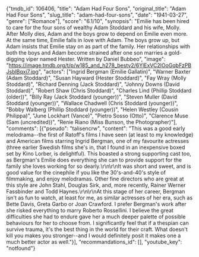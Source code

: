 {"tmdb_id": 106406, "title": "Adam Had Four Sons", "original_title": "Adam Had Four Sons", "slug_title": "adam-had-four-sons", "date": "1941-03-27", "genre": ["Romance"], "score": "6.1/10", "synopsis": "Emilie has been hired to care for the four sons of wealthy Adam Stoddard and his wife, Molly. After Molly dies, Adam and the boys grow to depend on Emilie even more. At the same time, Emilie falls in love with Adam. The boys grow up, but Adam insists that Emilie stay on as part of the family. Her relationships with both the boys and Adam become strained after one son marries a gold-digging viper named Hester. Written by Daniel Bubbeo", "image": "https://image.tmdb.org/t/p/w185_and_h278_bestv2/6YlExVC2lOoGqbFzPBJsblBqxi7.jpg", "actors": ["Ingrid Bergman (Emilie Gallatin)", "Warner Baxter (Adam Stoddard)", "Susan Hayward (Hester Stoddard)", "Fay Wray (Molly Stoddard)", "Richard Denning (Jack Stoddard)", "Johnny Downs (David Stoddard)", "Robert Shaw (Chris Stoddard)", "Charles Lind (Phillip Stoddard (older))", "Billy Ray (Jack Stoddard (younger))", "Steven Muller (David Stoddard (younger))", "Wallace Chadwell (Chris Stoddard (younger))", "Bobby Walberg (Phillip Stoddard (younger))", "Helen Westley (Cousin Philippa)", "June Lockhart (Vance)", "Pietro Sosso (Otto)", "Clarence Muse (Sam (uncredited))", "Renie Riano (Miss Bunson, the Photographer)"], "comments": [{"pseudo": "talisencrw", "content": "This was a good early melodrama--the first of Ratoff's films I have seen (at least to my knowledge) and American films starring Ingrid Bergman, one of my favourite actresses (three earlier Swedish films she's in, that I found in an inexpensive boxed set by Kino Lorber, is delightful). This boasted a strong supporting cast too, as Bergman's Emilie does everything she can to provide support for the family she loves working for so dearly.\r\n\r\nIt was short and sweet, and is good value for the cinephile if you like the 30's-and-40's style of filmmaking, and enjoy melodramas. Other fine directors who are great at this style are John Stahl, Douglas Sirk, and, more recently, Rainer Werner Fassbinder and Todd Haynes.\r\n\r\nAt this stage of her career, Bergman isn't as fun to watch, at least for me, as similar actresses of her era, such as Bette Davis, Greta Garbo or Joan Crawford. I prefer Bergman's work after she risked everything to marry Roberto Rossellini. I believe the great difficulties she had to endure gave her a much deeper palette of possible behaviours for her to choose from. I significantly feel that if a thespian can survive trauma, it's the best thing in the world for their craft. What doesn't kill you makes you stronger--and I would definitely posit it makes one a much better actor as well."}], "recommandations_id": [], "youtube_key": "notfound"}